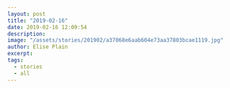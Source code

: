 ```yaml
---
layout: post
title: "2019-02-16"
date: 2019-02-16 12:09:54
description: 
image: "/assets/stories/201902/a37068e6aab604e73aa37803bcae1119.jpg"
author: Elise Plain
excerpt: 
tags: 
  - stories
  - all
---
```



<p></p>
